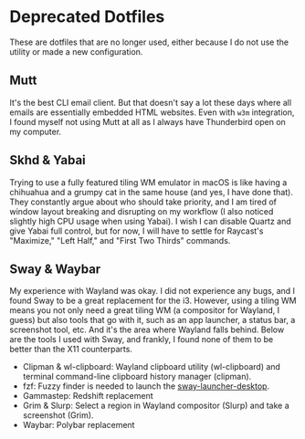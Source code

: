 # Deprecated Dotfiles

These are dotfiles that are no longer used, either because I do not use the utility or made a new configuration.

## Mutt

It's the best CLI email client. But that doesn't say a lot these days where all emails are essentially embedded HTML websites. Even with `w3m` integration, I found myself not using Mutt at all as I always have Thunderbird open on my computer.

## Skhd & Yabai

Trying to use a fully featured tiling WM emulator in macOS is like having a chihuahua and a grumpy cat in the same house (and yes, I have done that). They constantly argue about who should take priority, and I am tired of window layout breaking and disrupting on my workflow (I also noticed slightly high CPU usage when using Yabai). I wish I can disable Quartz and give Yabai full control, but for now, I will have to settle for Raycast's "Maximize," "Left Half," and "First Two Thirds" commands.

## Sway & Waybar

My experience with Wayland was okay. I did not experience any bugs, and I found Sway to be a great replacement for the i3. However, using a tiling WM means you not only need a great tiling WM (a compositor for Wayland, I guess) but also tools that go with it, such as an app launcher, a status bar, a screenshot tool, etc. And it's the area where Wayland falls behind. Below are the tools I used with Sway, and frankly, I found none of them to be better than the X11 counterparts.

- Clipman & wl-clipboard: Wayland clipboard utility (wl-clipboard) and terminal command-line clipboard history manager (clipman).
- fzf: Fuzzy finder is needed to launch the [sway-launcher-desktop](https://github.com/Biont/sway-launcher-desktop).
- Gammastep: Redshift replacement
- Grim & Slurp: Select a region in Wayland compositor (Slurp) and take a screenshot (Grim).
- Waybar: Polybar replacement

